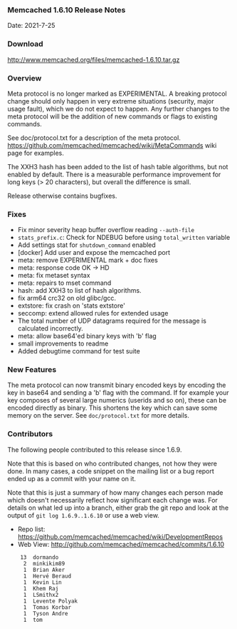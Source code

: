 ### Memcached 1.6.10 Release Notes

Date: 2021-7-25

### Download

http://www.memcached.org/files/memcached-1.6.10.tar.gz

### Overview

Meta protocol is no longer marked as EXPERIMENTAL. A breaking protocol change
should only happen in very extreme situations (security, major usage fault),
which we do not expect to happen. Any further changes to the meta protocol
will be the addition of new commands or flags to existing commands.

See doc/protocol.txt for a description of the meta protocol.
https://github.com/memcached/memcached/wiki/MetaCommands wiki page for
examples.

The XXH3 hash has been added to the list of hash table algorithms, but not
enabled by default. There is a measurable performance improvement for long
keys (> 20 characters), but overall the difference is small.

Release otherwise contains bugfixes.

### Fixes

  * Fix minor severity heap buffer overflow reading `--auth-file`
  * `stats_prefix.c`: Check for NDEBUG before using `total_written` variable
  * Add settings stat for `shutdown_command` enabled
  * [docker] Add user and expose the memcached port
  * meta: remove EXPERIMENTAL mark + doc fixes
  * meta: response code OK -> HD
  * meta: fix metaset syntax
  * meta: repairs to mset command
  * hash: add XXH3 to list of hash algorithms.
  * fix arm64 crc32 on old glibc/gcc.
  * extstore: fix crash on 'stats extstore'
  * seccomp: extend allowed rules for extended usage
  * The total number of UDP datagrams required for the message is calculated incorrectly.
  * meta: allow base64'ed binary keys with 'b' flag
  * small improvements to readme
  * Added debugtime command for test suite

### New Features

The meta protocol can now transmit binary encoded keys by encoding the key in
base64 and sending a 'b' flag with the command. If for example your key
composes of several large numerics (userids and so on), these can be encoded
directly as binary. This shortens the key which can save some memory on the
server. See `doc/protocol.txt` for more details.

### Contributors

The following people contributed to this release since 1.6.9.

Note that this is based on who contributed changes, not how they were
done.  In many cases, a code snippet on the mailing list or a bug
report ended up as a commit with your name on it.

Note that this is just a summary of how many changes each person made
which doesn't necessarily reflect how significant each change was.
For details on what led up into a branch, either grab the git repo and
look at the output of `git log 1.6.9..1.6.10` or use a web view.

  * Repo list: https://github.com/memcached/memcached/wiki/DevelopmentRepos
  * Web View: http://github.com/memcached/memcached/commits/1.6.10

```
    13	dormando
     2	minkikim89
     1	Brian Aker
     1	Hervé Beraud
     1	Kevin Lin
     1	Khem Raj
     1	LSmithx2
     1	Levente Polyak
     1	Tomas Korbar
     1	Tyson Andre
     1	tom

```
